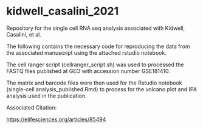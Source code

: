 # kidwell_casalini_2021
Repository for the single cell RNA seq analysis associated with Kidwell, Casalini, et al.


The following contains the necessary code for reproducing the data from the associated manuscript using the attached rstudio notebook.


The cell ranger script (cellranger_script.sh) was used to processed the FASTQ files published at GEO with accession number GSE181410.

The matrix and barcode files were then used for the Rstudio notebook (single-cell analysis_published.Rmd) to process for the volcano plot and IPA analysis used in the publication.



Associated Citation:

https://elifesciences.org/articles/85494
